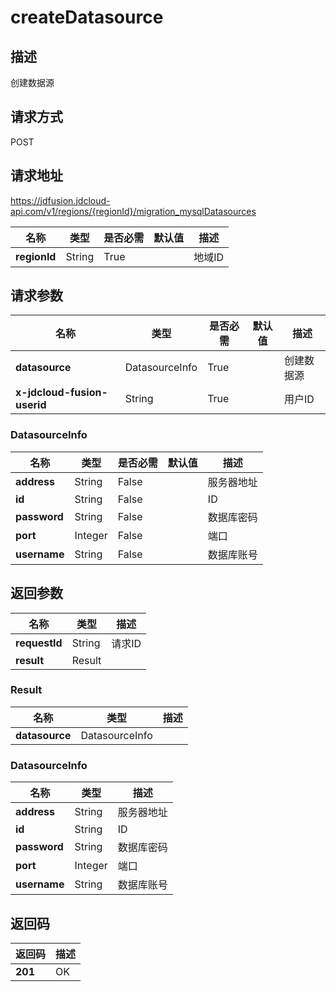 # createDatasource


## 描述
创建数据源

## 请求方式
POST

## 请求地址
https://jdfusion.jdcloud-api.com/v1/regions/{regionId}/migration_mysqlDatasources

|名称|类型|是否必需|默认值|描述|
|---|---|---|---|---|
|**regionId**|String|True| |地域ID|

## 请求参数
|名称|类型|是否必需|默认值|描述|
|---|---|---|---|---|
|**datasource**|DatasourceInfo|True| |创建数据源|
|**x-jdcloud-fusion-userid**|String|True| |用户ID|

### DatasourceInfo
|名称|类型|是否必需|默认值|描述|
|---|---|---|---|---|
|**address**|String|False| |服务器地址|
|**id**|String|False| |ID|
|**password**|String|False| |数据库密码|
|**port**|Integer|False| |端口|
|**username**|String|False| |数据库账号|

## 返回参数
|名称|类型|描述|
|---|---|---|
|**requestId**|String|请求ID|
|**result**|Result| |

### Result
|名称|类型|描述|
|---|---|---|
|**datasource**|DatasourceInfo| |
### DatasourceInfo
|名称|类型|描述|
|---|---|---|
|**address**|String|服务器地址|
|**id**|String|ID|
|**password**|String|数据库密码|
|**port**|Integer|端口|
|**username**|String|数据库账号|

## 返回码
|返回码|描述|
|---|---|
|**201**|OK|
